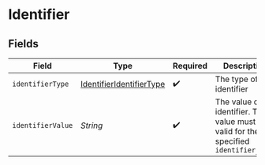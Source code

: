 # Identifier


## Fields

| Field                                                                                    | Type                                                                                     | Required                                                                                 | Description                                                                              | Example                                                                                  |
| ---------------------------------------------------------------------------------------- | ---------------------------------------------------------------------------------------- | ---------------------------------------------------------------------------------------- | ---------------------------------------------------------------------------------------- | ---------------------------------------------------------------------------------------- |
| `identifierType`                                                                         | [IdentifierIdentifierType](../../models/shared/IdentifierIdentifierType.md)              | :heavy_check_mark:                                                                       | The type of identifier                                                                   | email                                                                                    |
| `identifierValue`                                                                        | *String*                                                                                 | :heavy_check_mark:                                                                       | The value of the identifier. The value must be valid for the specified `identifier_type` | alice@example.com                                                                        |